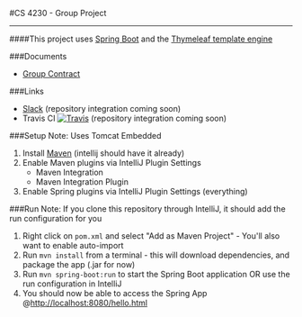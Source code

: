 #CS 4230 - Group Project
<hr>

####This project uses [Spring Boot](https://projects.spring.io/spring-boot/) and the [Thymeleaf template engine](http://www.thymeleaf.org/)

###Documents
- [Group Contract](./docs/group-contract.md)

###Links
- [Slack](cs4230hq.slack.com) (repository integration coming soon)
- Travis CI [![Travis](https://img.shields.io/travis/rust-lang/rust.svg?style=plastic)](https://github.com/WeberCS4230/Twitter-Thing) (repository integration coming soon) 

###Setup 
Note: Uses Tomcat Embedded

1. Install [Maven](https://maven.apache.org/download.cgi) (intellij should have it already)
2. Enable Maven plugins via IntelliJ Plugin Settings
    - Maven Integration
    - Maven Integration Plugin
3. Enable Spring plugins via IntelliJ Plugin Settings (everything)

###Run
Note: If you clone this repository through IntelliJ, it should add the run configuration for you
1. Right click on ```pom.xml``` and select "Add as Maven Project" - You'll also want to enable auto-import
2. Run ```mvn install``` from a terminal - this will download dependencies, and package the app (.jar for now)
3. Run ```mvn spring-boot:run``` to start the Spring Boot application OR use the run configuration in IntelliJ
5. You should now be able to access the Spring App @[http://localhost:8080/hello.html](http://localhost:8080/hello.html)
